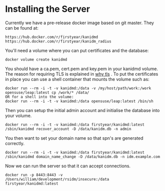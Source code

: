 # Installing the Server

Currently we have a pre-release docker image based on git master. They can be found at:

    https://hub.docker.com/r/firstyear/kanidmd
    https://hub.docker.com/r/firstyear/kanidm_radius

You'll need a volume where you can put certificates and the database:

    docker volume create kanidmd

You should have a ca.pem, cert.pem and key.pem in your kanidmd volume. The reason for requiring
TLS is explained in [why tls](./why_tls.md) . To put the certificates in place you can use a shell container
that mounts the volume such as:

    docker run --rm -i -t -v kanidmd:/data -v /my/host/path/work:/work opensuse/leap:latest cp /work/* /data/
    OR for a shell into the volume:
    docker run --rm -i -t -v kanidmd:/data opensuse/leap:latest /bin/sh

Then you can setup the initial admin account and initialise the database into your volume.

    docker run --rm -i -t -v kanidmd:/data firstyear/kanidmd:latest /sbin/kanidmd recover_account -D /data/kanidm.db -n admin

You then want to set your domain name so that spn's are generated correctly.

    docker run --rm -i -t -v kanidmd:/data firstyear/kanidmd:latest /sbin/kanidmd domain_name_change -D /data/kanidm.db -n idm.example.com

Now we can run the server so that it can accept connections.

    docker run -p 8443:8443 -v /Users/william/development/rsidm/insecure:/data firstyear/kanidmd:latest

